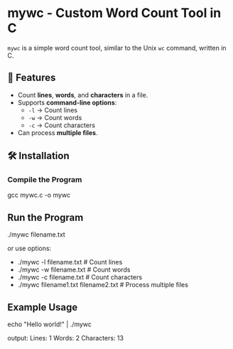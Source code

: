 # mywc - Custom Word Count Tool in C

`mywc` is a simple word count tool, similar to the Unix `wc` command, written in C.

## 🚀 Features
- Count **lines**, **words**, and **characters** in a file.
- Supports **command-line options**:
  - `-l` → Count lines
  - `-w` → Count words
  - `-c` → Count characters
- Can process **multiple files**.

## 🛠️ Installation
### **Compile the Program**
 gcc mywc.c -o mywc

## Run the Program

./mywc filename.txt

or use options:

- ./mywc -l filename.txt   # Count lines
- ./mywc -w filename.txt   # Count words
- ./mywc -c filename.txt   # Count characters
- ./mywc filename1.txt filename2.txt  # Process multiple files

## Example Usage

echo "Hello world!" | ./mywc

output:
Lines: 1  Words: 2  Characters: 13
 
